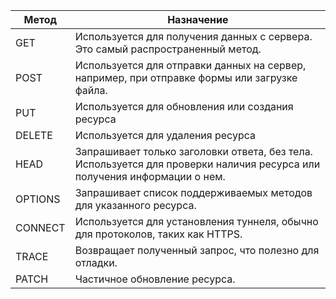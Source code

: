 | Метод   | Назначение                                                                                                               |
| ------- | ------------------------------------------------------------------------------------------------------------------------ |
| GET     | Используется для получения данных с сервера. Это самый распространенный метод.                                           |
| POST    | Используется для отправки данных на сервер, например, при отправке формы или загрузке файла.                             |
| PUT     | Используется для обновления или создания ресурса                                                                         |
| DELETE  | Используется для удаления ресурса                                                                                        |
| HEAD    | Запрашивает только заголовки ответа, без тела. Используется для проверки наличия ресурса или получения информации о нем. |
| OPTIONS | Запрашивает список поддерживаемых методов для указанного ресурса.                                                        |
| CONNECT | Используется для установления туннеля, обычно для протоколов, таких как HTTPS.                                           |
| TRACE   | Возвращает полученный запрос, что полезно для отладки.                                                                   |
| PATCH   | Частичное обновление ресурса.                                                                                            |

